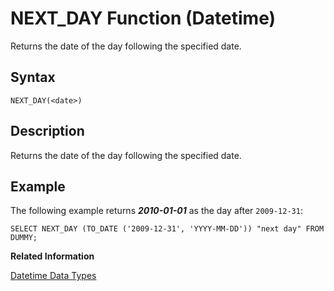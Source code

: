 <!-- loio20e5a75e75191014b2539bd2c7772cf2 -->

# NEXT\_DAY Function \(Datetime\)

Returns the date of the day following the specified date.



<a name="loio20e5a75e75191014b2539bd2c7772cf2__sql_function_next_day_1sql_function_next_day_syntax"/>

## Syntax

```
NEXT_DAY(<date>)
```



<a name="loio20e5a75e75191014b2539bd2c7772cf2__sql_function_next_day_1sql_function_next_day_description"/>

## Description

Returns the date of the day following the specified date.



<a name="loio20e5a75e75191014b2539bd2c7772cf2__sql_function_next_day_1sql_function_next_day_examples"/>

## Example

The following example returns ***2010-01-01*** as the day after `2009-12-31`:

```
SELECT NEXT_DAY (TO_DATE ('2009-12-31', 'YYYY-MM-DD')) "next day" FROM DUMMY;
```

**Related Information**  


[Datetime Data Types](../datetime-data-types-3f81ccc.md "Datetime data types are used to store date and time information.")

